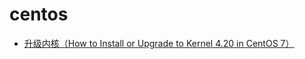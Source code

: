 centos
===
- [升级内核（How to Install or Upgrade to Kernel 4.20 in CentOS 7）](https://www.tecmint.com/install-upgrade-kernel-version-in-centos-7/)